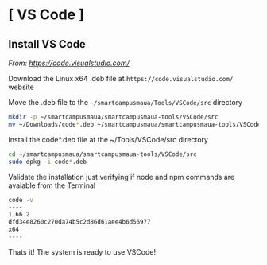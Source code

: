 # [  VS Code ]

## Install VS Code

*From: https://code.visualstudio.com/*

Download the Linux x64 .deb file at `https://code.visualstudio.com/` website

Move the .deb file to the `~/smartcampusmaua/Tools/VSCode/src` directory
```bash
mkdir -p ~/smartcampusmaua/smartcampusmaua-tools/VSCode/src
mv ~/Downloads/code*.deb ~/smartcampusmaua/smartcampusmaua-tools/VSCode/src
```

Install the code*.deb file at the ~/Tools/VSCode/src directory
```bash
cd ~/smartcampusmaua/smartcampusmaua-tools/VSCode/src
sudo dpkg -i code*.deb
```

Validate the installation just verifying if node and npm commands are avaiable from the Terminal

```bash
code -v
----
1.66.2
dfd34e8260c270da74b5c2d86d61aee4b6d56977
x64
----
```

Thats it! The system is ready to use VSCode!

